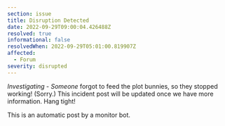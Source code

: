```yaml
---
section: issue
title: Disruption Detected
date: 2022-09-29T09:00:04.426488Z
resolved: true
informational: false
resolvedWhen: 2022-09-29T05:01:00.819907Z
affected:
  - Forum
severity: disrupted
---
```

*Investigating* - _Someone_ forgot to feed the plot bunnies, so they stopped working! (Sorry.) This incident post will be updated once we have more information. Hang tight!

This is an automatic post by a monitor bot.
        